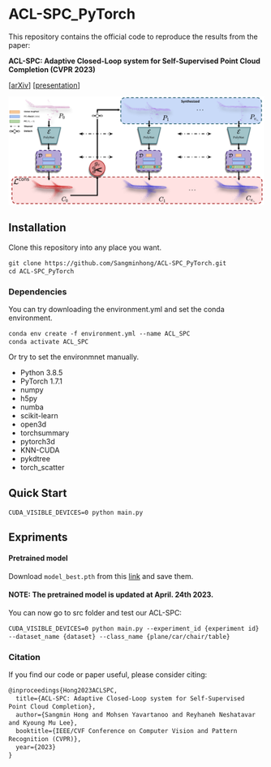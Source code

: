 # ACL-SPC_PyTorch

This repository contains the official code to reproduce the results from the paper:

**ACL-SPC: Adaptive Closed-Loop system for Self-Supervised Point Cloud Completion (CVPR 2023)** 

\[[arXiv](https://arxiv.org/abs/2303.01979)\] \[[presentation]()\] 

![architecture](https://github.com/Sangminhong/ACL-SPC_PyTorch/blob/master/assets/NewFramework-1.png)

## Installation
Clone this repository into any place you want.
```
git clone https://github.com/Sangminhong/ACL-SPC_PyTorch.git
cd ACL-SPC_PyTorch
```
### Dependencies
You can try downloading the environment.yml and set the conda environment.
```
conda env create -f environment.yml --name ACL_SPC
conda activate ACL_SPC
```
Or try to set the environmnet manually.
* Python 3.8.5
* PyTorch 1.7.1
* numpy
* h5py
* numba
* scikit-learn
* open3d
* torchsummary
* pytorch3d
* KNN-CUDA
* pykdtree
* torch_scatter

## Quick Start
```
CUDA_VISIBLE_DEVICES=0 python main.py
```

## Expriments

#### Pretrained model
Download `model_best.pth` from this [link](https://drive.google.com/drive/folders/1tG3hBXtroHe4iXHb5W8XIfQ8YJEeS3Tp?usp=sharing) and save them.
#### NOTE: The pretrained model is updated at April. 24th 2023. 

You can now go to src folder and test our ACL-SPC:
```
CUDA_VISIBLE_DEVICES=0 python main.py --experiment_id {experiment id} --dataset_name {dataset} --class_name {plane/car/chair/table}  
```


### Citation
If you find our code or paper useful, please consider citing:
```
@inproceedings{Hong2023ACLSPC,
  title={ACL-SPC: Adaptive Closed-Loop system for Self-Supervised Point Cloud Completion},
  author={Sangmin Hong and Mohsen Yavartanoo and Reyhaneh Neshatavar and Kyoung Mu Lee},
  booktitle={IEEE/CVF Conference on Computer Vision and Pattern Recognition (CVPR)},
  year={2023}
}
```
